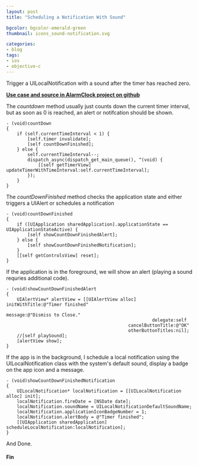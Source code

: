 ```yaml
---
layout: post
title: "Scheduling a Notification With Sound"

bgcolor: bgcolor-emerald-green
thumbnail: icons_sound-notification.svg

categories: 
- blog
tags:
- ios
- objective-c
---
```


Trigger a UILocalNotification with a sound after the timer has reached zero.
<!-- more -->

[**Use case and source in AlarmClock project on github**](https://github.com/connyr/ios-projects/tree/master/Numbers/AlarmClock)

The *countdown* method usually just counts down the current timer interval, but as soon as 0 is reached, an alert or notifcation should be shown.

    - (void)countDown
    {
        if (self.currentTimeInterval < 1) {
            [self.timer invalidate];
            [self countDownFinished];
        } else {
            self.currentTimeInterval--;
            dispatch_async(dispatch_get_main_queue(), ^(void) {
                [[self getTimerView] updateTimerWithTimeInterval:self.currentTimeInterval];
            });
        }
    }

The *countDownFinished* method checks the application state and either triggers a UIAlert or schedules a notification

    - (void)countDownFinished
    {
        if ([UIApplication sharedApplication].applicationState == UIApplicationStateActive) {
            [self showCountDownFinishedAlert];
        } else {
            [self showCountDownFinishedNotification];
        }
        [[self getControlsView] reset];
    }

If the application is in the foreground, we will show an alert (playing a sound requries additional code).

    - (void)showCountDownFinishedAlert
    {
        UIAlertView* alertView = [[UIAlertView alloc] initWithTitle:@"Timer finished"
                                                            message:@"Dismiss to Close."
                                                           delegate:self
                                                  cancelButtonTitle:@"OK"
                                                  otherButtonTitles:nil];
        //[self playSound];
        [alertView show];
    }

 If the app is in the background, I schedule a local notification using the UILocalNotification class with the system's default sound, display a badge on the app icon and a message.

    - (void)showCountDownFinishedNotification
    {
        UILocalNotification* localNotification = [[UILocalNotification alloc] init];
        localNotification.fireDate = [NSDate date];
        localNotification.soundName = UILocalNotificationDefaultSoundName;
        localNotification.applicationIconBadgeNumber = 1;
        localNotification.alertBody = @"Timer finished";
        [[UIApplication sharedApplication]  scheduleLocalNotification:localNotification];
    }

And Done.

#### Fin